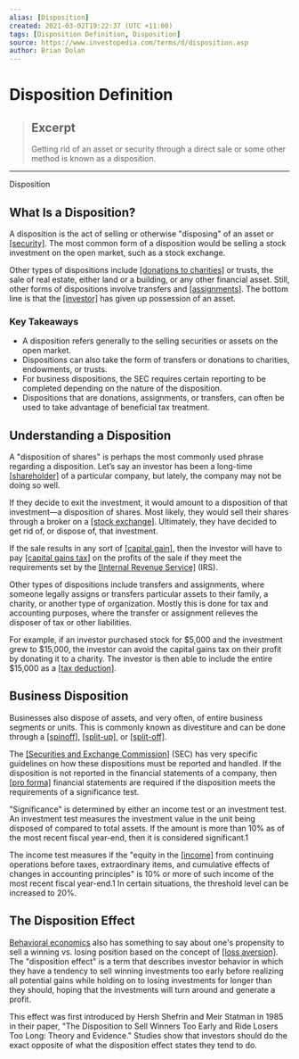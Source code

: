 ```yaml
---
alias: [Disposition]
created: 2021-03-02T19:22:37 (UTC +11:00)
tags: [Disposition Definition, Disposition]
source: https://www.investopedia.com/terms/d/disposition.asp
author: Brian Dolan
---
```


# Disposition Definition

> ## Excerpt
> Getting rid of an asset or security through a direct sale or some other method is known as a disposition.

---

Disposition
## What Is a Disposition?

A disposition is the act of selling or otherwise "disposing" of an asset or [[security]](https://www.investopedia.com/terms/s/security.asp). The most common form of a disposition would be selling a stock investment on the open market, such as a stock exchange.

Other types of dispositions include [[donations to charities]](https://www.investopedia.com/charitable-donations-4689691) or trusts, the sale of real estate, either land or a building, or any other financial asset. Still, other forms of dispositions involve transfers and [[assignments]](https://www.investopedia.com/terms/a/assignment.asp). The bottom line is that the [[investor]](https://www.investopedia.com/terms/i/investor.asp) has given up possession of an asset.

### Key Takeaways

-   A disposition refers generally to the selling securities or assets on the open market.
-   Dispositions can also take the form of transfers or donations to charities, endowments, or trusts.
-   For business dispositions, the SEC requires certain reporting to be completed depending on the nature of the disposition.
-   Dispositions that are donations, assignments, or transfers, can often be used to take advantage of beneficial tax treatment.

## Understanding a Disposition

A "disposition of shares" is perhaps the most commonly used phrase regarding a disposition. Let’s say an investor has been a long-time [[shareholder]](https://www.investopedia.com/terms/s/shareholder.asp) of a particular company, but lately, the company may not be doing so well.

If they decide to exit the investment, it would amount to a disposition of that investment—a disposition of shares. Most likely, they would sell their shares through a broker on a [[stock exchange]](https://www.investopedia.com/articles/basics/04/092404.asp). Ultimately, they have decided to get rid of, or dispose of, that investment.

If the sale results in any sort of [[capital gain]](https://www.investopedia.com/terms/c/capitalgain.asp), then the investor will have to pay [[capital gains tax]](https://www.investopedia.com/terms/c/capital_gains_tax.asp) on the profits of the sale if they meet the requirements set by the [[Internal Revenue Service]](https://www.investopedia.com/terms/i/irs.asp) (IRS).

Other types of dispositions include transfers and assignments, where someone legally assigns or transfers particular assets to their family, a charity, or another type of organization. Mostly this is done for tax and accounting purposes, where the transfer or assignment relieves the disposer of tax or other liabilities.

For example, if an investor purchased stock for $5,000 and the investment grew to $15,000, the investor can avoid the capital gains tax on their profit by donating it to a charity. The investor is then able to include the entire $15,000 as a [[tax deduction]](https://www.investopedia.com/terms/t/tax-deduction.asp).

## Business Disposition

Businesses also dispose of assets, and very often, of entire business segments or units. This is commonly known as divestiture and can be done through a [[spinoff]](https://www.investopedia.com/terms/s/spinoff.asp), [[split-up]](https://www.investopedia.com/terms/s/split-up.asp), or [[split-off]](https://www.investopedia.com/terms/s/split-off.asp).

The [[Securities and Exchange Commission]](https://www.investopedia.com/terms/s/sec.asp) (SEC) has very specific guidelines on how these dispositions must be reported and handled. If the disposition is not reported in the financial statements of a company, then [[pro forma]](https://www.investopedia.com/terms/p/proforma.asp) financial statements are required if the disposition meets the requirements of a significance test.

"Significance" is determined by either an income test or an investment test. An investment test measures the investment value in the unit being disposed of compared to total assets. If the amount is more than 10% as of the most recent fiscal year-end, then it is considered significant.1

The income test measures if the "equity in the [[income]](https://www.investopedia.com/terms/i/income.asp) from continuing operations before taxes, extraordinary items, and cumulative effects of changes in accounting principles" is 10% or more of such income of the most recent fiscal year-end.1 In certain situations, the threshold level can be increased to 20%.

## The Disposition Effect

[Behavioral economics](https://www.investopedia.com/terms/b/behavioraleconomics.asp) also has something to say about one's propensity to sell a winning vs. losing position based on the concept of [[loss aversion]](https://www.investopedia.com/terms/l/loss-psychology.asp). The "disposition effect" is a term that describes investor behavior in which they have a tendency to sell winning investments too early before realizing all potential gains while holding on to losing investments for longer than they should, hoping that the investments will turn around and generate a profit.

This effect was first introduced by Hersh Shefrin and Meir Statman in 1985 in their paper, "The Disposition to Sell Winners Too Early and Ride Losers Too Long: Theory and Evidence." Studies show that investors should do the exact opposite of what the disposition effect states they tend to do.
